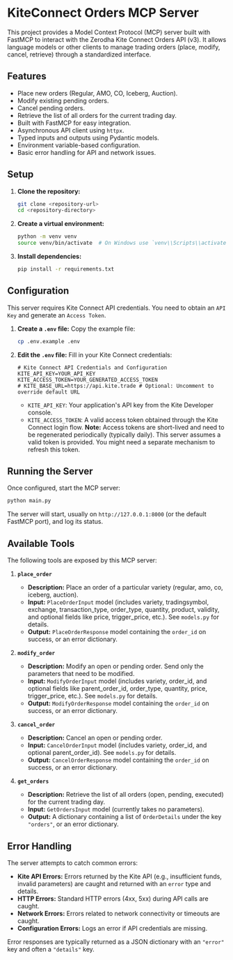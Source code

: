 # KiteConnect Orders MCP Server

This project provides a Model Context Protocol (MCP) server built with FastMCP to interact with the Zerodha Kite Connect Orders API (v3). It allows language models or other clients to manage trading orders (place, modify, cancel, retrieve) through a standardized interface.

## Features

*   Place new orders (Regular, AMO, CO, Iceberg, Auction).
*   Modify existing pending orders.
*   Cancel pending orders.
*   Retrieve the list of all orders for the current trading day.
*   Built with FastMCP for easy integration.
*   Asynchronous API client using `httpx`.
*   Typed inputs and outputs using Pydantic models.
*   Environment variable-based configuration.
*   Basic error handling for API and network issues.

## Setup

1.  **Clone the repository:**
    ```bash
    git clone <repository-url>
    cd <repository-directory>
    ```

2.  **Create a virtual environment:**
    ```bash
    python -m venv venv
    source venv/bin/activate  # On Windows use `venv\\Scripts\\activate`
    ```

3.  **Install dependencies:**
    ```bash
    pip install -r requirements.txt
    ```

## Configuration

This server requires Kite Connect API credentials. You need to obtain an `API Key` and generate an `Access Token`.

1.  **Create a `.env` file:**
    Copy the example file:
    ```bash
    cp .env.example .env
    ```

2.  **Edit the `.env` file:**
    Fill in your Kite Connect credentials:
    ```dotenv
    # Kite Connect API Credentials and Configuration
    KITE_API_KEY=YOUR_API_KEY
    KITE_ACCESS_TOKEN=YOUR_GENERATED_ACCESS_TOKEN
    # KITE_BASE_URL=https://api.kite.trade # Optional: Uncomment to override default URL
    ```

    *   `KITE_API_KEY`: Your application's API key from the Kite Developer console.
    *   `KITE_ACCESS_TOKEN`: A valid access token obtained through the Kite Connect login flow. **Note:** Access tokens are short-lived and need to be regenerated periodically (typically daily). This server assumes a valid token is provided. You might need a separate mechanism to refresh this token.

## Running the Server

Once configured, start the MCP server:

```bash
python main.py
```

The server will start, usually on `http://127.0.0.1:8000` (or the default FastMCP port), and log its status.

## Available Tools

The following tools are exposed by this MCP server:

1.  **`place_order`**
    *   **Description:** Place an order of a particular variety (regular, amo, co, iceberg, auction).
    *   **Input:** `PlaceOrderInput` model (includes variety, tradingsymbol, exchange, transaction_type, order_type, quantity, product, validity, and optional fields like price, trigger_price, etc.). See `models.py` for details.
    *   **Output:** `PlaceOrderResponse` model containing the `order_id` on success, or an error dictionary.

2.  **`modify_order`**
    *   **Description:** Modify an open or pending order. Send only the parameters that need to be modified.
    *   **Input:** `ModifyOrderInput` model (includes variety, order_id, and optional fields like parent_order_id, order_type, quantity, price, trigger_price, etc.). See `models.py` for details.
    *   **Output:** `ModifyOrderResponse` model containing the `order_id` on success, or an error dictionary.

3.  **`cancel_order`**
    *   **Description:** Cancel an open or pending order.
    *   **Input:** `CancelOrderInput` model (includes variety, order_id, and optional parent_order_id). See `models.py` for details.
    *   **Output:** `CancelOrderResponse` model containing the `order_id` on success, or an error dictionary.

4.  **`get_orders`**
    *   **Description:** Retrieve the list of all orders (open, pending, executed) for the current trading day.
    *   **Input:** `GetOrdersInput` model (currently takes no parameters).
    *   **Output:** A dictionary containing a list of `OrderDetails` under the key `"orders"`, or an error dictionary.

## Error Handling

The server attempts to catch common errors:

*   **Kite API Errors:** Errors returned by the Kite API (e.g., insufficient funds, invalid parameters) are caught and returned with an `error` type and details.
*   **HTTP Errors:** Standard HTTP errors (4xx, 5xx) during API calls are caught.
*   **Network Errors:** Errors related to network connectivity or timeouts are caught.
*   **Configuration Errors:** Logs an error if API credentials are missing.

Error responses are typically returned as a JSON dictionary with an `"error"` key and often a `"details"` key.
